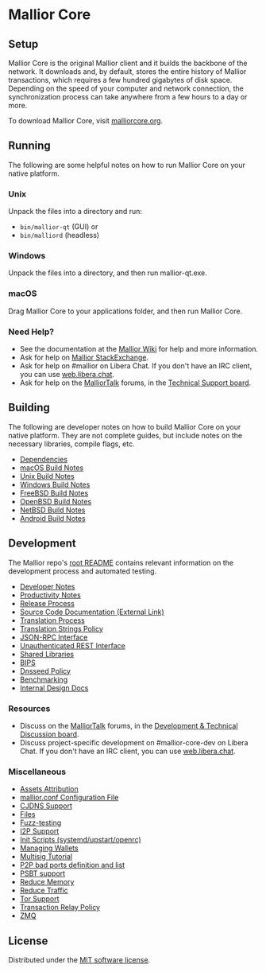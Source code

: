 Mallior Core
=============

Setup
---------------------
Mallior Core is the original Mallior client and it builds the backbone of the network. It downloads and, by default, stores the entire history of Mallior transactions, which requires a few hundred gigabytes of disk space. Depending on the speed of your computer and network connection, the synchronization process can take anywhere from a few hours to a day or more.

To download Mallior Core, visit [malliorcore.org](https://bitcoincore.org/en/download/).

Running
---------------------
The following are some helpful notes on how to run Mallior Core on your native platform.

### Unix

Unpack the files into a directory and run:

- `bin/mallior-qt` (GUI) or
- `bin/malliord` (headless)

### Windows

Unpack the files into a directory, and then run mallior-qt.exe.

### macOS

Drag Mallior Core to your applications folder, and then run Mallior Core.

### Need Help?

* See the documentation at the [Mallior Wiki](https://en.mallior.it/wiki/Main_Page)
for help and more information.
* Ask for help on [Mallior StackExchange](https://mallior.stackexchange.com).
* Ask for help on #mallior on Libera Chat. If you don't have an IRC client, you can use [web.libera.chat](https://web.libera.chat/#mallior).
* Ask for help on the [MalliorTalk](https://malliortalk.org/) forums, in the [Technical Support board](https://malliortalk.org/index.php?board=4.0).

Building
---------------------
The following are developer notes on how to build Mallior Core on your native platform. They are not complete guides, but include notes on the necessary libraries, compile flags, etc.

- [Dependencies](dependencies.md)
- [macOS Build Notes](build-osx.md)
- [Unix Build Notes](build-unix.md)
- [Windows Build Notes](build-windows.md)
- [FreeBSD Build Notes](build-freebsd.md)
- [OpenBSD Build Notes](build-openbsd.md)
- [NetBSD Build Notes](build-netbsd.md)
- [Android Build Notes](build-android.md)

Development
---------------------
The Mallior repo's [root README](/README.md) contains relevant information on the development process and automated testing.

- [Developer Notes](developer-notes.md)
- [Productivity Notes](productivity.md)
- [Release Process](release-process.md)
- [Source Code Documentation (External Link)](https://doxygen.malliorcore.org/)
- [Translation Process](translation_process.md)
- [Translation Strings Policy](translation_strings_policy.md)
- [JSON-RPC Interface](JSON-RPC-interface.md)
- [Unauthenticated REST Interface](REST-interface.md)
- [Shared Libraries](shared-libraries.md)
- [BIPS](bips.md)
- [Dnsseed Policy](dnsseed-policy.md)
- [Benchmarking](benchmarking.md)
- [Internal Design Docs](design/)

### Resources
* Discuss on the [MalliorTalk](https://malliortalk.org/) forums, in the [Development & Technical Discussion board](https://malliortalk.org/index.php?board=6.0).
* Discuss project-specific development on #mallior-core-dev on Libera Chat. If you don't have an IRC client, you can use [web.libera.chat](https://web.libera.chat/#mallior-core-dev).

### Miscellaneous
- [Assets Attribution](assets-attribution.md)
- [mallior.conf Configuration File](mallior-conf.md)
- [CJDNS Support](cjdns.md)
- [Files](files.md)
- [Fuzz-testing](fuzzing.md)
- [I2P Support](i2p.md)
- [Init Scripts (systemd/upstart/openrc)](init.md)
- [Managing Wallets](managing-wallets.md)
- [Multisig Tutorial](multisig-tutorial.md)
- [P2P bad ports definition and list](p2p-bad-ports.md)
- [PSBT support](psbt.md)
- [Reduce Memory](reduce-memory.md)
- [Reduce Traffic](reduce-traffic.md)
- [Tor Support](tor.md)
- [Transaction Relay Policy](policy/README.md)
- [ZMQ](zmq.md)

License
---------------------
Distributed under the [MIT software license](/COPYING).
